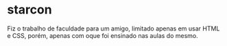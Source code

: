 # starcon

Fiz o trabalho de faculdade para um amigo, limitado apenas em usar HTML e CSS, porém, apenas com oque foi ensinado nas aulas do mesmo.

